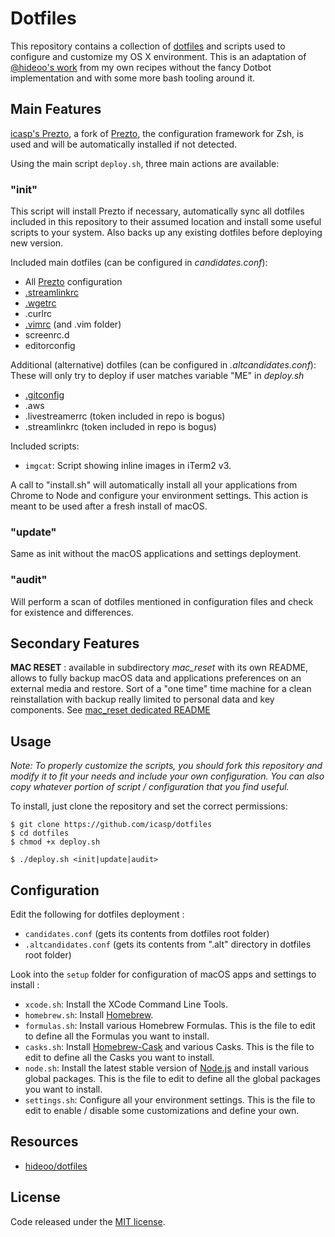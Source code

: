# Dotfiles

This repository contains a collection of [dotfiles](https://dotfiles.github.io/) and scripts used to configure and customize my OS X environment. This is an adaptation of [@hideoo's work](https://github.com/hideoo/dotfiles) from my own recipes without the fancy Dotbot implementation and with some more bash tooling around it.

## Main Features

[icasp's Prezto](https://github.com/icasp/prezto), a fork of [Prezto](https://github.com/sorin-ionescu/prezto), the configuration framework for Zsh, is used and will be automatically installed if not detected.

Using the main script `deploy.sh`, three main actions are available:

### "init"

This script will install Prezto if necessary, automatically sync all dotfiles included in this repository to their assumed location and install some useful scripts to your system.
Also backs up any existing dotfiles before deploying new version.

Included main dotfiles (can be configured in *candidates.conf*):

  * All [Prezto](https://github.com/sorin-ionescu/prezto) configuration
  * [.streamlinkrc](https://streamlink.github.io/cli.html#cli-streamlinkrc)
  * [.wgetrc](https://www.gnu.org/software/wget/manual/html_node/Wgetrc-Commands.html)
  * .curlrc
  * [.vimrc](http://www.vim.org/docs.php) (and .vim folder)
  * screenrc.d
  * editorconfig

Additional (alternative) dotfiles (can be configured in *.altcandidates.conf*):
These will only try to deploy if user matches variable "ME" in *deploy.sh*
  * [.gitconfig](https://git-scm.com/docs/git-config)
  * .aws
  * .livestreamerrc (token included in repo is bogus)
  * .streamlinkrc (token included in repo is bogus)

Included scripts:

  * `imgcat`: Script showing inline images in iTerm2 v3.

A call to "install.sh" will automatically install all your applications from Chrome to Node and configure your environment settings. This action is meant to be used after a fresh install of macOS.

### "update"

Same as init without the macOS applications and settings deployment.

### "audit"

Will perform a scan of dotfiles mentioned in configuration files and check for existence and differences.

## Secondary Features

**MAC RESET** : available in subdirectory *mac_reset* with its own README, allows to fully backup macOS data and applications preferences on an external media and restore.
Sort of a "one time" time machine for a clean reinstallation with backup really limited to personal data and key components.
See [mac_reset dedicated README](https://github.com/icasp/dotfiles/blob/master/mac_reset/README.md)

## Usage

*Note: To properly customize the scripts, you should fork this repository and modify it to fit your needs and include your own configuration. You can also copy whatever portion of script / configuration that you find useful.*

To install, just clone the repository and set the correct permissions:

```
$ git clone https://github.com/icasp/dotfiles
$ cd dotfiles
$ chmod +x deploy.sh
```

```
$ ./deploy.sh <init|update|audit>
```

## Configuration

Edit the following for dotfiles deployment :
  * `candidates.conf` (gets its contents from dotfiles root folder)
  * `.altcandidates.conf` (gets its contents from ".alt" directory in dotfiles root folder)

Look into the `setup` folder for configuration of macOS apps and settings to install :
- `xcode.sh`: Install the XCode Command Line Tools.
- `homebrew.sh`: Install [Homebrew](https://brew.sh/).
- `formulas.sh`: Install various Homebrew Formulas. This is the file to edit to define all the Formulas you want to install.
- `casks.sh`: Install [Homebrew-Cask](https://caskroom.github.io/) and various Casks. This is the file to edit to define all the Casks you want to install.
- `node.sh`: Install the latest stable version of [Node.js](https://nodejs.org) and install various global packages. This is the file to edit to define all the global packages you want to install.
- `settings.sh`: Configure all your environment settings. This is the file to edit to enable / disable some customizations and define your own.

## Resources

* [hideoo/dotfiles](https://github.com/hideoo/dotfiles)


## License

Code released under the [MIT license](https://github.com/icasp/dotfiles/blob/master/LICENSE.md).
